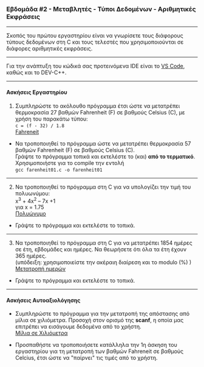 ### Εβδομάδα #2 - Μεταβλητές - Τύποι Δεδομένων - Αριθμητικές Εκφράσεις
___
Σκοπός του πρώτου εργαστηρίου είναι να γνωρίσετε τους διάφορους τύπους δεδομένων στη C και τους τελεστές που χρησιμοποιούνται σε διάφορες αριθμητικές εκφράσεις.

---

Για την ανάπτυξη του κώδικά σας προτεινόμενα IDE είναι το [VS Code](https://code.visualstudio.com), καθώς και το DEV-C++.

---

#### Ασκήσεις Εργαστηρίου ####
1. Συμπληρώστε το ακόλουθο πρόγραμμα έτσι ώστε να μετατρέπει θερμοκρασία 27 βαθμών Fahrenheit (F) σε βαθμούς Celsius (C), με χρήση του παρακάτω τύπου:  
`c = (f - 32) / 1.8`   
[Fahreneit](https://codecheck.io/files/22101606538af0sjey8ywe9jsathw2jvqf1)   

* Να τροποποιηθεί το πρόγραμμα ώστε να μετατρέπει θερμοκρασία 57 βαθμών Fahrenheit (F) σε βαθμούς Celsius (C).   
Γράψτε το πρόγραμμα τοπικά και εκτελέστε το (και) __από το τερματικό__.   
Χρησιμοποιήστε για το compile την εντολή   
`gcc farenheit01.c -o farenheit01`

---

2. Να τροποποιηθεί το πρόγραμμα στη C για να υπολογίζει την τιμή του πολυωνύμου:  
x<sup>3</sup> + 4x<sup>2</sup> – 7x +1  
για x = 1.75  
[Πολυώνυμο](https://codecheck.io/files/221016070834quy78yv3yn8pz2rtids7itb)  

* Γράψτε το πρόγραμμα και εκτελέστε το τοπικά.
---

3. Να τροποποιηθεί το πρόγραμμα στη C για να μετατρέπει 1854 ημέρες σε έτη, εβδομάδες και ημέρες. Να θεωρήσετε ότι όλα τα έτη έχουν 365 ημέρες.  
(υπόδειξη: χρησιμοποιείστε την ακέραιη διαίρεση και το modulo (%) )  
[Μετατροπή ημερών](https://codecheck.io/files/2210160718857goo7cebyzlhyy1bmnaymcy)  

* Γράψτε το πρόγραμμα και εκτελέστε το τοπικά.

---

#### Ασκήσεις Αυτοαξιολόγησης ####
* Συμπληρώστε το πρόγραμμα για την μετατροπή της απόστασης από μίλια σε χιλιόμετρα. Προσοχή στον ορισμό της __scanf__, η οποία μας επιτρέπει να εισάγουμε δεδομένα από το χρήστη.  
[Μίλια σε Χιλιόμετρα](https://codecheck.io/files/2210160746132yr1nkxb49460knyl3qw1ti)

* Προσπαθήστε να τροποποιήσετε κατάλληλα την 1η άσκηση του εργαστηρίου για τη μετατροπή των βαθμών Fahreneit σε βαθμούς Celcius, έτσι ώστε να "παίρνει" τις τιμές από το χρήστη.
